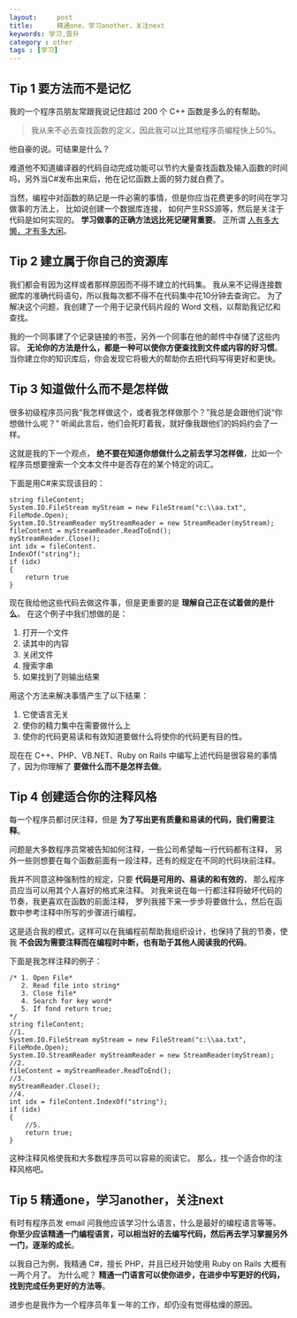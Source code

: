 ```yaml
---
layout:     post
title:      精通one，学习another，关注next
keywords: 学习,晋升
category : other
tags : [学习]
---
```


## Tip 1 要方法而不是记忆 ##

我的一个程序员朋友常跟我说记住超过 200 个 C++ 函数是多么的有帮助。

> 我从来不必去查找函数的定义，因此我可以比其他程序员编程快上50%。

他自豪的说。可结果是什么？

难道他不知道编译器的代码自动完成功能可以节约大量查找函数及输入函数的时间吗，另外当C#发布出来后，他在记忆函数上面的努力就白费了。

当然，编程中对函数的熟记是一件必需的事情，但是你应当花费更多的时间在学习做事的方法上，
比如说创建一个数据库连接，
如何产生RSS源等，然后是关注于代码是如何实现的。
**学习做事的正确方法远比死记硬背重要**。
正所谓 [人有多大懒，才有多大闲](https://justjavac.com/other/2012/09/03/how-lazy-have-much-leisure.html)。

## Tip 2 建立属于你自己的资源库 ##

我们都会有因为这样或者那样原因而不得不建立的代码集。
我从来不记得连接数据库的准确代码语句，所以我每次都不得不在代码集中花10分钟去查询它。
为了解决这个问题，我创建了一个用于记录代码片段的 Word 文档，以帮助我记忆和查找。

我的一个同事建了个记录链接的书签，另外一个同事在他的邮件中存储了这些内容。
**无论你的方法是什么，都是一种可以使你方便查找到文件或内容的好习惯**。
当你建立你的知识库后，你会发现它将极大的帮助你去把代码写得更好和更快。

## Tip 3 知道做什么而不是怎样做 ##

很多初级程序员问我“我怎样做这个，或者我怎样做那个？”我总是会跟他们说“你想做什么呢？”
听闻此言后，他们会死盯着我，就好像我跟他们的妈妈约会了一样。

这就是我的下一个观点， **绝不要在知道你想做什么之前去学习怎样做**，比如一个程序员想要搜索一个文本文件中是否存在的某个特定的词汇。

下面是用C#来实现该目的：

    string fileContent;  
    System.IO.FileStream myStream = new FileStream("c:\\aa.txt", FileMode.Open);  
    System.IO.StreamReader myStreamReader = new StreamReader(myStream);   
    fileContent = myStreamReader.ReadToEnd();  
    myStreamReader.Close();  
    int idx = fileContent.  
    IndexOf("string");   
    if (idx)  
    {  
        return true  
    }  

现在我给他这些代码去做这件事，但是更重要的是 **理解自己正在试着做的是什么**。
在这个例子中我们想做的是：

<ol>
  <li>打开一个文件</li>
  <li>读其中的内容</li>
  <li>关闭文件</li>
  <li>搜索字串</li>
  <li>如果找到了则输出结果</li>
</ol>

用这个方法来解决事情产生了以下结果：

<ol>
  <li>它使语言无关</li>
  <li>使你的精力集中在需要做什么上</li>
  <li>使你的代码更易读和有效知道要做什么将使你的代码更有目的性。</li>
</ol>

现在在 C++、PHP、VB.NET、Ruby on Rails 中编写上述代码是很容易的事情了，因为你理解了 **要做什么而不是怎样去做**。

## Tip 4 创建适合你的注释风格 ##

每一个程序员都讨厌注释，但是 **为了写出更有质量和易读的代码，我们需要注释**。

问题是大多数程序员常被告知如何注释，一些公司希望每一行代码都有注释，
另外一些则想要在每个函数前面有一段注释，还有的规定在不同的代码块前注释。

我并不同意这种强制性的规定，只要 **代码是可用的、易读的和有效的**，
那么程序员应当可以用其个人喜好的格式来注释。
对我来说在每一行都注释将破坏代码的节奏，我更喜欢在函数的前面注释，
罗列我接下来一步步将要做什么，然后在函数中参考注释中所写的步骤进行编程。

这是适合我的模式，这样可以在我编程前帮助我组织设计，也保持了我的节奏，使我 **不会因为需要注释而在编程时中断，也有助于其他人阅读我的代码**。

下面是我怎样注释的例子：

    /* 1. Open File*  
       2. Read file into string*  
       3. Close file*  
       4. Search for key word*  
       5. If fond return true; 
    */  
    string fileContent;  
    //1.  
    System.IO.FileStream myStream = new FileStream("c:\\aa.txt", FileMode.Open);  
    System.IO.StreamReader myStreamReader = new StreamReader(myStream);  
    //2.  
    fileContent = myStreamReader.ReadToEnd();  
    //3.  
    myStreamReader.Close();   
    //4.  
    int idx = fileContent.IndexOf("string");  
    if (idx)  
    {  
        //5.  
        return true;  
    }  

这种注释风格使我和大多数程序员可以容易的阅读它。
那么，找一个适合你的注释风格吧。

## Tip 5 精通one，学习another，关注next ##

有时有程序员发 email 问我他应该学习什么语言，什么是最好的编程语言等等。
**你至少应该精通一门编程语言，可以相当好的去编写代码，然后再去学习掌握另外一门，逐渐的成长**。

以我自己为例，我精通 C#，擅长 PHP，并且已经开始使用 Ruby on Rails 大概有一两个月了。
为什么呢？ **精通一门语言可以使你进步，在进步中写更好的代码，找到完成任务更好的方法等**。

进步也是我作为一个程序员年复一年的工作，却仍没有觉得枯燥的原因。

